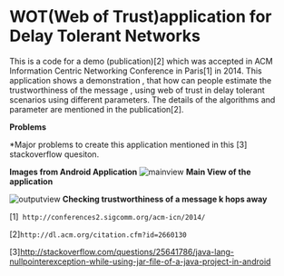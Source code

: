# WOT(Web of Trust)application for Delay Tolerant Networks

This is a code for a demo (publication)[2] which was accepted in ACM Information Centric Networking Conference in Paris[1] in 2014.
This application shows a demonstration , that how can people estimate the trustworthiness of the message , using web of trust in delay tolerant scenarios using different parameters. The details of the algorithms and parameter are mentioned in the publication[2].

**Problems**

*Major problems to create this application mentioned in this [3] stackoverflow quesiton.


**Images from Android Application**
![mainview](https://cloud.githubusercontent.com/assets/1822240/12904499/93b5de94-ced8-11e5-869d-79801ae151ca.png)
**Main View of the application**

![outputview](https://cloud.githubusercontent.com/assets/1822240/12904500/949b9d6c-ced8-11e5-83aa-481e5fa49779.png)
**Checking trustworthiness of a message k hops away**


[1]` http://conferences2.sigcomm.org/acm-icn/2014/`

[2]`http://dl.acm.org/citation.cfm?id=2660130`

[3]http://stackoverflow.com/questions/25641786/java-lang-nullpointerexception-while-using-jar-file-of-a-java-project-in-android


